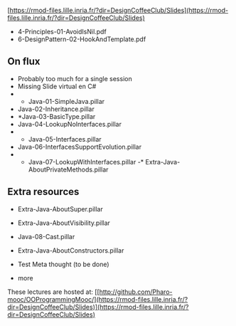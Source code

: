 [https://rmod-files.lille.inria.fr/?dir=DesignCoffeeClub/Slides](https://rmod-files.lille.inria.fr/?dir=DesignCoffeeClub/Slides)

- 4-Principles-01-AvoidIsNil.pdf
- 6-DesignPattern-02-HookAndTemplate.pdf

## On flux
- Probably too much for a single session 
- Missing Slide virtual en C# 
- * Java-01-SimpleJava.pillar
- Java-02-Inheritance.pillar
- *Java-03-BasicType.pillar
- Java-04-LookupNoInterfaces.pillar
- * Java-05-Interfaces.pillar
- Java-06-InterfacesSupportEvolution.pillar
- * Java-07-LookupWithInterfaces.pillar
 -* Extra-Java-AboutPrivateMethods.pillar

## Extra resources
- Extra-Java-AboutSuper.pillar
- Extra-Java-AboutVisibility.pillar
- Java-08-Cast.pillar
- Extra-Java-AboutConstructors.pillar


- Test Meta thought (to be done)
- more 

These lectures are hosted at: 
	[[http://github.com/Pharo-mooc/OOProgrammingMooc/](https://rmod-files.lille.inria.fr/?dir=DesignCoffeeClub/Slides)](https://rmod-files.lille.inria.fr/?dir=DesignCoffeeClub/Slides)
	
